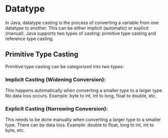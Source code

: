 # Datatype
In Java, datatype casting is the process of converting a variable from one datatype to another. This can be either implicit (automatic) or explicit (manual). Java supports two types of casting: primitive type casting and reference type casting.

## Primitive Type Casting
Primitive type casting can be categorized into two types:

### Implicit Casting (Widening Conversion):

This happens automatically when converting a smaller type to a larger type.
No data loss occurs.
Example: byte to int, int to long, float to double, etc.
### Explicit Casting (Narrowing Conversion):

This needs to be done manually when converting a larger type to a smaller type.
There can be data loss.
Example: double to float, long to int, int to byte, etc.